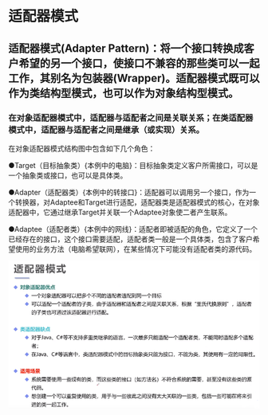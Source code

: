 # 适配器模式

## 适配器模式(Adapter Pattern)：将一个接口转换成客户希望的另一个接口，使接口不兼容的那些类可以一起工作，其别名为包装器(Wrapper)。适配器模式既可以作为类结构型模式，也可以作为对象结构型模式。
### 在对象适配器模式中，适配器与适配者之间是关联关系；在类适配器模式中，适配器与适配者之间是继承（或实现）关系。


在对象适配器模式结构图中包含如下几个角色：

●Target（目标抽象类）{本例中的电脑}：目标抽象类定义客户所需接口，可以是一个抽象类或接口，也可以是具体类。

●Adapter（适配器类）{本例中的转接口}：适配器可以调用另一个接口，作为一个转换器，对Adaptee和Target进行适配，适配器类是适配器模式的核心，在对象适配器中，它通过继承Target并关联一个Adaptee对象使二者产生联系。

●Adaptee（适配者类）{本例中的网线}：适配者即被适配的角色，它定义了一个已经存在的接口，这个接口需要适配，适配者类一般是一个具体类，包含了客户希望使用的业务方法（电脑希望联网），在某些情况下可能没有适配者类的源代码。


![](image/38593c19.png)
